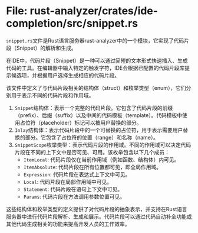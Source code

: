 # File: rust-analyzer/crates/ide-completion/src/snippet.rs

`snippet.rs`文件是Rust语言服务器rust-analyzer中的一个模块，它实现了代码片段（Snippet）的解析和生成。

在IDE中，代码片段（Snippet）是一种可以通过简短的文本形式快速插入、生成代码的工具。在编辑器中输入特定的触发字符，IDE会根据已配置的代码片段库提示候选项，并根据用户选择生成相应的代码片段。

该文件中定义了与代码片段相关的结构体（struct）和枚举类型（enum），它们分别用于表示不同的代码片段和作用域。

1. `Snippet`结构体：表示一个完整的代码片段。它包含了代码片段的前缀（prefix）、后缀（suffix）以及中间的代码模板（template）。代码模板中使用占位符（placeholder）标记可以被用户替换的部分。
2. `Inlay`结构体：表示代码片段中的一个可替换的占位符，用于表示需要用户替换的部分。它包含了占位符的位置（range）和名称（name）。
3. `SnippetScope`枚举类型：表示代码片段的作用域。不同的作用域可以决定代码片段在不同的上下文中是否可见、可用。该枚举包含以下几个成员：
   - `ItemLocal`: 代码片段仅在当前作用域（例如函数、结构体）内可见。
   - `ItemAbsolute`: 代码片段在所有位置都可见，即全局作用域。
   - `Expression`: 代码片段在表达式上下文中可见。
   - `Local`: 代码片段在局部作用域中可见。
   - `Statement`: 代码片段在语句上下文中可见。
   - `Params`: 代码片段在方法调用参数位置可见。

这些结构体和枚举类型的定义提供了对代码片段的抽象表示，并支持在Rust语言服务器中进行代码片段解析、生成和展示。代码片段可以通过代码自动补全功能或其他代码生成相关的功能来提高开发人员的工作效率。

